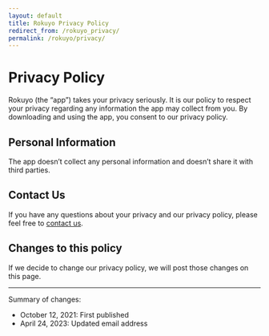 ```yaml
---
layout: default
title: Rokuyo Privacy Policy
redirect_from: /rokuyo_privacy/
permalink: /rokuyo/privacy/
---
```


# Privacy Policy

Rokuyo (the “app”) takes your privacy seriously. It is our policy to respect your privacy regarding any information the app may collect from you. By downloading and using the app, you consent to our privacy policy.

## Personal Information

The app doesn’t collect any personal information and doesn’t share it with third parties.

## Contact Us

If you have any questions about your privacy and our privacy policy, please feel free to <a href="mailto:contact@bluecometlabs.com">contact us</a>.

## Changes to this policy

If we decide to change our privacy policy, we will post those changes on this page.

---

Summary of changes:
- October 12, 2021: First published
- April 24, 2023: Updated email address
